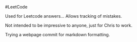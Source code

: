 #LeetCode

Used for Leetcode answers... Allows tracking of mistakes.

Not intended to be impressive to anyone, just for Chris to work. 

Trying a webpage commit for markdown formatting.
